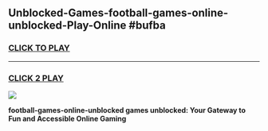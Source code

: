 
## Unblocked-Games-football-games-online-unblocked-Play-Online #bufba
<h3>
<a href="https://news.freeplayer.one?title=football-games-online-unblocked&ref=3">CLICK TO PLAY</a></h3>
<hr>

<h3>
<a href="https://news.freeplayer.one?title=football-games-online-unblocked&ref=3">CLICK 2 PLAY</a>
  
</h3>

<a href="https://news.freeplayer.one?title=football-games-online-unblocked&ref=3"><img src="https://clearcache.store/games.png"></a>


**football-games-online-unblocked games unblocked: Your Gateway to Fun and Accessible Online Gaming**
